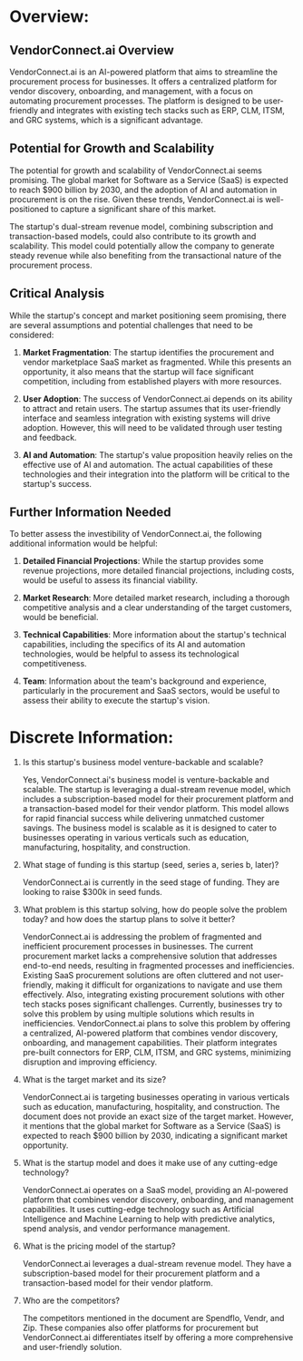 # Overview: 

## VendorConnect.ai Overview

VendorConnect.ai is an AI-powered platform that aims to streamline the procurement process for businesses. It offers a centralized platform for vendor discovery, onboarding, and management, with a focus on automating procurement processes. The platform is designed to be user-friendly and integrates with existing tech stacks such as ERP, CLM, ITSM, and GRC systems, which is a significant advantage.

## Potential for Growth and Scalability

The potential for growth and scalability of VendorConnect.ai seems promising. The global market for Software as a Service (SaaS) is expected to reach $900 billion by 2030, and the adoption of AI and automation in procurement is on the rise. Given these trends, VendorConnect.ai is well-positioned to capture a significant share of this market. 

The startup's dual-stream revenue model, combining subscription and transaction-based models, could also contribute to its growth and scalability. This model could potentially allow the company to generate steady revenue while also benefiting from the transactional nature of the procurement process.

## Critical Analysis

While the startup's concept and market positioning seem promising, there are several assumptions and potential challenges that need to be considered:

1. **Market Fragmentation**: The startup identifies the procurement and vendor marketplace SaaS market as fragmented. While this presents an opportunity, it also means that the startup will face significant competition, including from established players with more resources.

2. **User Adoption**: The success of VendorConnect.ai depends on its ability to attract and retain users. The startup assumes that its user-friendly interface and seamless integration with existing systems will drive adoption. However, this will need to be validated through user testing and feedback.

3. **AI and Automation**: The startup's value proposition heavily relies on the effective use of AI and automation. The actual capabilities of these technologies and their integration into the platform will be critical to the startup's success.

## Further Information Needed

To better assess the investibility of VendorConnect.ai, the following additional information would be helpful:

1. **Detailed Financial Projections**: While the startup provides some revenue projections, more detailed financial projections, including costs, would be useful to assess its financial viability.

2. **Market Research**: More detailed market research, including a thorough competitive analysis and a clear understanding of the target customers, would be beneficial.

3. **Technical Capabilities**: More information about the startup's technical capabilities, including the specifics of its AI and automation technologies, would be helpful to assess its technological competitiveness.

4. **Team**: Information about the team's background and experience, particularly in the procurement and SaaS sectors, would be useful to assess their ability to execute the startup's vision.

# Discrete Information:

1. Is this startup's business model venture-backable and scalable?

   Yes, VendorConnect.ai's business model is venture-backable and scalable. The startup is leveraging a dual-stream revenue model, which includes a subscription-based model for their procurement platform and a transaction-based model for their vendor platform. This model allows for rapid financial success while delivering unmatched customer savings. The business model is scalable as it is designed to cater to businesses operating in various verticals such as education, manufacturing, hospitality, and construction.

2. What stage of funding is this startup (seed, series a, series b, later)?

   VendorConnect.ai is currently in the seed stage of funding. They are looking to raise $300k in seed funds.

3. What problem is this startup solving, how do people solve the problem today? and how does the startup plans to solve it better?

   VendorConnect.ai is addressing the problem of fragmented and inefficient procurement processes in businesses. The current procurement market lacks a comprehensive solution that addresses end-to-end needs, resulting in fragmented processes and inefficiencies. Existing SaaS procurement solutions are often cluttered and not user-friendly, making it difficult for organizations to navigate and use them effectively. Also, integrating existing procurement solutions with other tech stacks poses significant challenges. Currently, businesses try to solve this problem by using multiple solutions which results in inefficiencies. VendorConnect.ai plans to solve this problem by offering a centralized, AI-powered platform that combines vendor discovery, onboarding, and management capabilities. Their platform integrates pre-built connectors for ERP, CLM, ITSM, and GRC systems, minimizing disruption and improving efficiency.

4. What is the target market and its size?

   VendorConnect.ai is targeting businesses operating in various verticals such as education, manufacturing, hospitality, and construction. The document does not provide an exact size of the target market. However, it mentions that the global market for Software as a Service (SaaS) is expected to reach $900 billion by 2030, indicating a significant market opportunity.

5. What is the startup model and does it make use of any cutting-edge technology?

   VendorConnect.ai operates on a SaaS model, providing an AI-powered platform that combines vendor discovery, onboarding, and management capabilities. It uses cutting-edge technology such as Artificial Intelligence and Machine Learning to help with predictive analytics, spend analysis, and vendor performance management.

6. What is the pricing model of the startup?

   VendorConnect.ai leverages a dual-stream revenue model. They have a subscription-based model for their procurement platform and a transaction-based model for their vendor platform.

7. Who are the competitors?

   The competitors mentioned in the document are Spendflo, Vendr, and Zip. These companies also offer platforms for procurement but VendorConnect.ai differentiates itself by offering a more comprehensive and user-friendly solution.